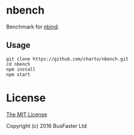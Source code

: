 nbench
======

Benchmark for [nbind](https://github.com/charto/nbind).

Usage
-----

```
git clone https://github.com/charto/nbench.git
cd nbench
npm install
npm start
```

License
=======

[The MIT License](https://raw.githubusercontent.com/charto/nbench/master/LICENSE)

Copyright (c) 2016 BusFaster Ltd
